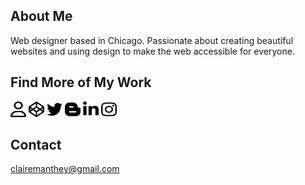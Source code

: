 
## About Me
Web designer based in Chicago. Passionate about creating beautiful websites and using design to make the web accessible for everyone.

## Find More of My Work
<a href="https://clairemakeswebsites.github.io./"><img src="icons/user-regular.svg" style="background: #fff; height: 25px; width: 25px"></a> <a href="https://codepen.io/aglaea"><img src="icons/codepen.svg" style="height:25px; width: 25px"></a> <a href="https://twitter.com/claire_makes"><img src="icons/twitter.svg" style="height: 25px; width: 25px"></a> <a href="https://design-web-blog.netlify.app/blog"><img src="icons/blogger-b.svg" style="height: 25px; width: 25px"></a> <a href="https://www.linkedin.com/in/claire-manthey-4389a622/"><img src="icons/linkedin-in.svg" style="height: 25px; width: 25px"></a> <a href="https://www.instagram.com/clairemakeswebsites/"><img src="icons/instagram.svg" style="height: 25px; width: 25px"></a>


## Contact
clairemanthey@gmail.com






<!---
- 👋 Hi, I’m Claire
- 👀 I’m interested in make the web a more beautiful place. 
- 🌱 I’m currently learning more and more about javascript
- 💞️ I’m looking to collaborate on making websites
- 📫 How to reach me ... clairemanthey@gmail.com
- 💻 See my work https://twitter.com/claire_makes,  https://codepen.io/your-work. 

clairemanthey/clairemanthey is a ✨ special ✨ repository because its `README.md` (this file) appears on your GitHub profile.
You can click the Preview link to take a look at your changes.
--->
